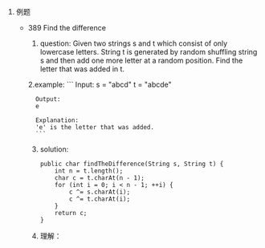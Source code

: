 

1. 例题
	* 389 Find the difference
		1. question: Given two strings s and t which consist of only lowercase letters. String t is generated by random shuffling string s and then add one more letter at a random position. Find the letter that was added in t.
		
		2.example:
			```
			Input:
			s = "abcd"
			t = "abcde"

			Output:
			e

			Explanation:
			'e' is the letter that was added.
			```
		3. solution:
			```
			public char findTheDifference(String s, String t) {
				int n = t.length();
				char c = t.charAt(n - 1);
				for (int i = 0; i < n - 1; ++i) {
					c ^= s.charAt(i);
					c ^= t.charAt(i);
				}
				return c;
			}

			```
		4. 理解：
